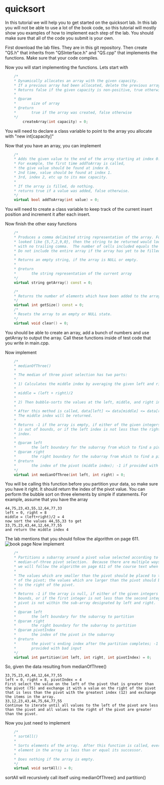 # quicksort
In this tutorial we will help you to get started on the quicksort lab.  In this lab you will not be able to use a lot of the book code, so this tutorial will mostly show you examples of how to implement each step of the lab.  You should make sure that all of the code you submit is your own.

First download the lab files.  They are in this git repository.  Then create "QS.h" that inherits from "QSInterface.h" and "QS.cpp" that implements the functions.  Make sure that your code compiles.

Now you will start implementing the functions.  Lets start with 
```c++
	/*
	* Dynamically allocates an array with the given capacity.
	* If a previous array had been allocated, delete the previous array.
	* Returns false if the given capacity is non-positive, true otherwise.
	*
	* @param
	*		size of array
	* @return
	*		true if the array was created, false otherwise
	*/
        createArray(int capacity) = 0;
```
You will need to declare a class variable to point to the array you allocate with "new int[capacity]"

Now that you have an array, you can implement
```c++
	/*
	* Adds the given value to the end of the array starting at index 0.
	* For example, the first time addToArray is called,
	* the give value should be found at index 0.
	* 2nd time, value should be found at index 1.
	* 3rd, index 2, etc up to its max capacity.
	*
	* If the array is filled, do nothing.
	* returns true if a value was added, false otherwise.
	*/
	virtual bool addToArray(int value) = 0;
```
You will need to create a class variable to keep track of the current insert position and increment it after each insert.

Now finish the other easy functions
```c++
	/*
	* Produces a comma delimited string representation of the array. For example: if my array
	* looked like {5,7,2,9,0}, then the string to be returned would look like "5,7,2,9,0"
	* with no trailing comma.  The number of cells included equals the number of values added.
	* Do not include the entire array if the array has yet to be filled.
	*
	* Returns an empty string, if the array is NULL or empty.
	*
	* @return
	*		the string representation of the current array
	*/
	virtual string getArray() const = 0;

	/*
	* Returns the number of elements which have been added to the array.
	*/
	virtual int getSize() const = 0;
  	/*
	* Resets the array to an empty or NULL state.
	*/
	virtual void clear() = 0;
```
You should be able to create an array, add a bunch of numbers and use getArray to output the array.  Call these functions inside of test code that you write in main.cpp.

Now implement 
```c++
	/*
	* medianOfThree()
	*
	* The median of three pivot selection has two parts:
	*
	* 1) Calculates the middle index by averaging the given left and right indices:
	*
	* middle = (left + right)/2
	*
	* 2) Then bubble-sorts the values at the left, middle, and right indices.
	*
	* After this method is called, data[left] <= data[middle] <= data[right].
	* The middle index will be returned.
	*
	* Returns -1 if the array is empty, if either of the given integers
	* is out of bounds, or if the left index is not less than the right
	* index.
	*
	* @param left
	* 		the left boundary for the subarray from which to find a pivot
	* @param right
	* 		the right boundary for the subarray from which to find a pivot
	* @return
	*		the index of the pivot (middle index); -1 if provided with invalid input
	*/
	virtual int medianOfThree(int left, int right) = 0;
```
You will be calling this function before you partition your data, so make sure you have it right.  It should return the index of the pivot value.  You can perform the bubble sort on three elements by simple if statements.  For example, assume that you have the array
```
44,75,23,43,55,12,64,77,33
left = 0, right = 8
middle = (left+right)/2 = 4
now sort the values 44,55,33 to get 
33,75,23,43,44,12,64,77,55
and return the middle index 4
```
The lab mentions that you should follow the algorithm on page 611.
![book page](https://mjcleme.github.io/page611.png )
Now implement
```c++
	/*
	* Partitions a subarray around a pivot value selected according to
	* median-of-three pivot selection.  Because there are multiple ways to partition a list,
	* we will follow the algorithm on page 611 of the course text when testing this function.
	*
	* The values which are smaller than the pivot should be placed to the left
	* of the pivot; the values which are larger than the pivot should be placed
	* to the right of the pivot.
	*
	* Returns -1 if the array is null, if either of the given integers is out of
	* bounds, or if the first integer is not less than the second integer, or if the
	* pivot is not within the sub-array designated by left and right.
	*
	* @param left
	* 		the left boundary for the subarray to partition
	* @param right
	* 		the right boundary for the subarray to partition
	* @param pivotIndex
	* 		the index of the pivot in the subarray
	* @return
	*		the pivot's ending index after the partition completes; -1 if
	* 		provided with bad input
	*/
	virtual int partition(int left, int right, int pivotIndex) = 0;
```
So, given the data resulting from medianOfThree()
```
33,75,23,43,44,12,64,77,55
left = 0, right = 8, pivotIndex = 4
First select the value on the left of the pivot that is greater than the pivot (75) and exchange it with a value on the right of the pivot that is less than the pivot with the greatest index (12) and exchange the items in the array.
33,12,23,43,44,75,64,77,55
Continue to iterate until all values to the left of the pivot are less than the pivot and all values to the right of the pivot are greater than the pivot.
```
Now you just need to implement
```c++
	/*
	* sortAll()
	*
	* Sorts elements of the array.  After this function is called, every
	* element in the array is less than or equal its successor.
	*
	* Does nothing if the array is empty.
	*/
	virtual void sortAll() = 0;
  ```
  sortAll will recursively call itself using medianOfThree() and partition()

